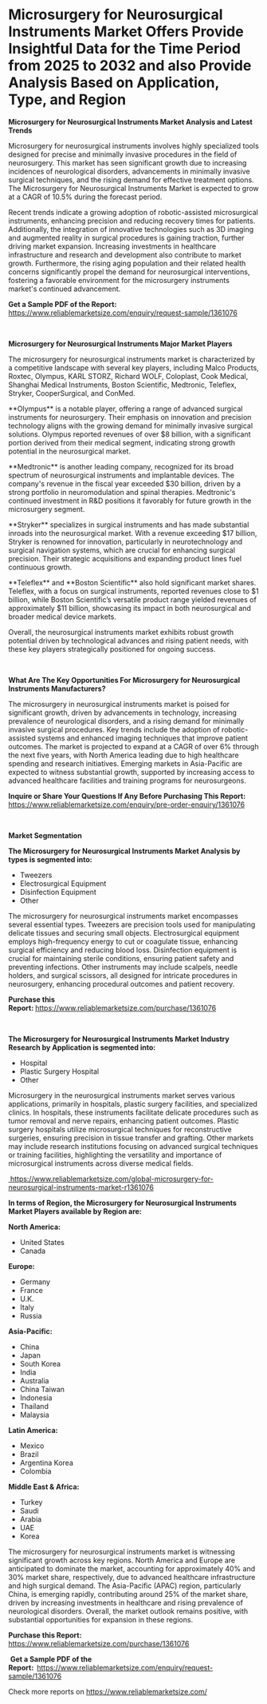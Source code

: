 <p><h1>Microsurgery for Neurosurgical Instruments Market Offers Provide Insightful Data for the Time Period from 2025 to 2032 and also Provide Analysis Based on Application, Type, and Region</h1></p><p><strong>Microsurgery for Neurosurgical Instruments Market Analysis and Latest Trends</strong></p>
<p><p>Microsurgery for neurosurgical instruments involves highly specialized tools designed for precise and minimally invasive procedures in the field of neurosurgery. This market has seen significant growth due to increasing incidences of neurological disorders, advancements in minimally invasive surgical techniques, and the rising demand for effective treatment options. The Microsurgery for Neurosurgical Instruments Market is expected to grow at a CAGR of 10.5% during the forecast period. </p><p>Recent trends indicate a growing adoption of robotic-assisted microsurgical instruments, enhancing precision and reducing recovery times for patients. Additionally, the integration of innovative technologies such as 3D imaging and augmented reality in surgical procedures is gaining traction, further driving market expansion. Increasing investments in healthcare infrastructure and research and development also contribute to market growth. Furthermore, the rising aging population and their related health concerns significantly propel the demand for neurosurgical interventions, fostering a favorable environment for the microsurgery instruments market's continued advancement.</p></p>
<p><strong>Get a Sample PDF of the Report:&nbsp;</strong> <a href="https://www.reliablemarketsize.com/enquiry/request-sample/1361076?utm_campaign=2744&utm_medium=2&utm_source=Github&utm_content=ia&utm_term=22032025&utm_id=microsurgery-for-neurosurgical-instruments">https://www.reliablemarketsize.com/enquiry/request-sample/1361076</a></p>
<p>&nbsp;</p>
<p><strong>Microsurgery for Neurosurgical Instruments Major Market Players</strong></p>
<p><p>The microsurgery for neurosurgical instruments market is characterized by a competitive landscape with several key players, including Malco Products, Roxtec, Olympus, KARL STORZ, Richard WOLF, Coloplast, Cook Medical, Shanghai Medical Instruments, Boston Scientific, Medtronic, Teleflex, Stryker, CooperSurgical, and ConMed. </p><p>**Olympus** is a notable player, offering a range of advanced surgical instruments for neurosurgery. Their emphasis on innovation and precision technology aligns with the growing demand for minimally invasive surgical solutions. Olympus reported revenues of over $8 billion, with a significant portion derived from their medical segment, indicating strong growth potential in the neurosurgical market.</p><p>**Medtronic** is another leading company, recognized for its broad spectrum of neurosurgical instruments and implantable devices. The company's revenue in the fiscal year exceeded $30 billion, driven by a strong portfolio in neuromodulation and spinal therapies. Medtronic's continued investment in R&D positions it favorably for future growth in the microsurgery segment.</p><p>**Stryker** specializes in surgical instruments and has made substantial inroads into the neurosurgical market. With a revenue exceeding $17 billion, Stryker is renowned for innovation, particularly in neurotechnology and surgical navigation systems, which are crucial for enhancing surgical precision. Their strategic acquisitions and expanding product lines fuel continuous growth.</p><p>**Teleflex** and **Boston Scientific** also hold significant market shares. Teleflex, with a focus on surgical instruments, reported revenues close to $1 billion, while Boston Scientific’s versatile product range yielded revenues of approximately $11 billion, showcasing its impact in both neurosurgical and broader medical device markets.</p><p>Overall, the neurosurgical instruments market exhibits robust growth potential driven by technological advances and rising patient needs, with these key players strategically positioned for ongoing success.</p></p>
<p>&nbsp;</p>
<p><strong>What Are The Key Opportunities For Microsurgery for Neurosurgical Instruments Manufacturers?</strong></p>
<p><p>The microsurgery in neurosurgical instruments market is poised for significant growth, driven by advancements in technology, increasing prevalence of neurological disorders, and a rising demand for minimally invasive surgical procedures. Key trends include the adoption of robotic-assisted systems and enhanced imaging techniques that improve patient outcomes. The market is projected to expand at a CAGR of over 6% through the next five years, with North America leading due to high healthcare spending and research initiatives. Emerging markets in Asia-Pacific are expected to witness substantial growth, supported by increasing access to advanced healthcare facilities and training programs for neurosurgeons.</p></p>
<p><strong>Inquire or Share Your Questions If Any Before Purchasing This Report:</strong> <a href="https://www.reliablemarketsize.com/enquiry/pre-order-enquiry/1361076?utm_campaign=2744&utm_medium=2&utm_source=Github&utm_content=ia&utm_term=22032025&utm_id=microsurgery-for-neurosurgical-instruments">https://www.reliablemarketsize.com/enquiry/pre-order-enquiry/1361076</a></p>
<p>&nbsp;</p>
<p><strong>Market Segmentation</strong></p>
<p><strong>The Microsurgery for Neurosurgical Instruments Market Analysis by types is segmented into:</strong></p>
<p><ul><li>Tweezers</li><li>Electrosurgical Equipment</li><li>Disinfection Equipment</li><li>Other</li></ul></p>
<p><p>The microsurgery for neurosurgical instruments market encompasses several essential types. Tweezers are precision tools used for manipulating delicate tissues and securing small objects. Electrosurgical equipment employs high-frequency energy to cut or coagulate tissue, enhancing surgical efficiency and reducing blood loss. Disinfection equipment is crucial for maintaining sterile conditions, ensuring patient safety and preventing infections. Other instruments may include scalpels, needle holders, and surgical scissors, all designed for intricate procedures in neurosurgery, enhancing procedural outcomes and patient recovery.</p></p>
<p><strong>Purchase this Report:&nbsp;</strong><a href="https://www.reliablemarketsize.com/purchase/1361076?utm_campaign=2744&utm_medium=2&utm_source=Github&utm_content=ia&utm_term=22032025&utm_id=microsurgery-for-neurosurgical-instruments">https://www.reliablemarketsize.com/purchase/1361076</a></p>
<p>&nbsp;</p>
<p><strong>The Microsurgery for Neurosurgical Instruments Market Industry Research by Application is segmented into:</strong></p>
<p><ul><li>Hospital</li><li>Plastic Surgery Hospital</li><li>Other</li></ul></p>
<p><p>Microsurgery in the neurosurgical instruments market serves various applications, primarily in hospitals, plastic surgery facilities, and specialized clinics. In hospitals, these instruments facilitate delicate procedures such as tumor removal and nerve repairs, enhancing patient outcomes. Plastic surgery hospitals utilize microsurgical techniques for reconstructive surgeries, ensuring precision in tissue transfer and grafting. Other markets may include research institutions focusing on advanced surgical techniques or training facilities, highlighting the versatility and importance of microsurgical instruments across diverse medical fields.</p></p>
<p><a href="https://www.reliablemarketsize.com/global-microsurgery-for-neurosurgical-instruments-market-r1361076?utm_campaign=2744&utm_medium=2&utm_source=Github&utm_content=ia&utm_term=22032025&utm_id=microsurgery-for-neurosurgical-instruments">&nbsp;https://www.reliablemarketsize.com/global-microsurgery-for-neurosurgical-instruments-market-r1361076</a></p>
<p><strong>In terms of Region, the Microsurgery for Neurosurgical Instruments Market Players available by Region are:</strong></p>
<p>
    <p> <strong> North America: </strong>
        <ul>
            <li>United States</li>
            <li>Canada</li>
        </ul>
        </p> 
    <p> <strong> Europe: </strong>
        <ul>
            <li>Germany</li>
            <li>France</li>
            <li>U.K.</li>
            <li>Italy</li>
            <li>Russia</li>
        </ul>
        </p> 
    <p> <strong> Asia-Pacific: </strong>
        <ul>
            <li>China</li>
            <li>Japan</li>
            <li>South Korea</li>
            <li>India</li>
            <li>Australia</li>
            <li>China Taiwan</li>
            <li>Indonesia</li>
            <li>Thailand</li>
            <li>Malaysia</li>
        </ul>
        </p> 
    <p> <strong> Latin America: </strong>
        <ul>
            <li>Mexico</li>
            <li>Brazil</li>
            <li>Argentina Korea</li>
            <li>Colombia</li>
        </ul>
        </p> 
    <p> <strong> Middle East & Africa: </strong>
        <ul>
            <li>Turkey</li>
            <li>Saudi</li>
            <li>Arabia</li>
            <li>UAE</li>
            <li>Korea</li>
        </ul>
    </p>
    </p>
<p><p>The microsurgery for neurosurgical instruments market is witnessing significant growth across key regions. North America and Europe are anticipated to dominate the market, accounting for approximately 40% and 30% market share, respectively, due to advanced healthcare infrastructure and high surgical demand. The Asia-Pacific (APAC) region, particularly China, is emerging rapidly, contributing around 25% of the market share, driven by increasing investments in healthcare and rising prevalence of neurological disorders. Overall, the market outlook remains positive, with substantial opportunities for expansion in these regions.</p></p>
<p><strong>Purchase this Report: </strong><a href="https://www.reliablemarketsize.com/purchase/1361076?utm_campaign=2744&utm_medium=2&utm_source=Github&utm_content=ia&utm_term=22032025&utm_id=microsurgery-for-neurosurgical-instruments">https://www.reliablemarketsize.com/purchase/1361076</a></p>
<p>&nbsp;<strong>Get a Sample PDF of the Report:&nbsp;&nbsp;</strong><a href="https://www.reliablemarketsize.com/enquiry/request-sample/1361076?utm_campaign=2744&utm_medium=2&utm_source=Github&utm_content=ia&utm_term=22032025&utm_id=microsurgery-for-neurosurgical-instruments">https://www.reliablemarketsize.com/enquiry/request-sample/1361076</a></p>
<p><strong></strong></p>
<p>Check more reports on <a href="https://www.reliablemarketsize.com/?utm_campaign=2744&utm_medium=2&utm_source=Github&utm_content=ia&utm_term=22032025&utm_id=microsurgery-for-neurosurgical-instruments">https://www.reliablemarketsize.com/</a></p>